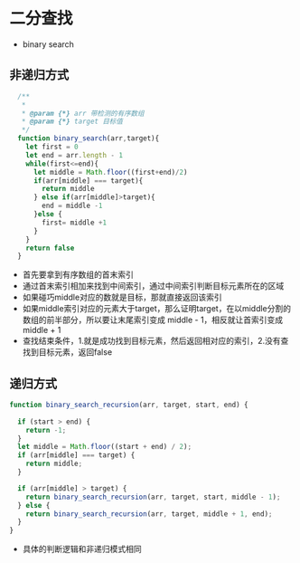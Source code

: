 # 二分查找
* binary search

## 非递归方式
```js
  /**
   * 
   * @param {*} arr 带检测的有序数组
   * @param {*} target 目标值
   */
  function binary_search(arr,target){
    let first = 0
    let end = arr.length - 1
    while(first<=end){
      let middle = Math.floor((first+end)/2)
      if(arr[middle] === target){
        return middle
      } else if(arr[middle]>target){
        end = middle -1
      }else {
        first= middle +1
      }
    }
    return false
  }
```

* 首先要拿到有序数组的首末索引
* 通过首末索引相加来找到中间索引，通过中间索引判断目标元素所在的区域
* 如果碰巧middle对应的数就是目标，那就直接返回该索引
* 如果middle索引对应的元素大于target，那么证明target，在以middle分割的数组的前半部分，所以要让末尾索引变成 middle - 1，相反就让首索引变成 middle + 1
* 查找结束条件，1.就是成功找到目标元素，然后返回相对应的索引，2.没有查找到目标元素，返回false

## 递归方式
```js
function binary_search_recursion(arr, target, start, end) {
  
  if (start > end) {
    return -1;
  }
  let middle = Math.floor((start + end) / 2);
  if (arr[middle] === target) {
    return middle;
  }

  if (arr[middle] > target) {
    return binary_search_recursion(arr, target, start, middle - 1);
  } else {
    return binary_search_recursion(arr, target, middle + 1, end);
  }
}

```
* 具体的判断逻辑和非递归模式相同